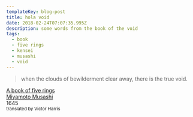 ```yaml
---
templateKey: blog-post
title: hola void
date: 2018-02-24T07:07:35.995Z
description: some words from the book of the void
tags:
  - book
  - five rings
  - kensei
  - musashi
  - void
---
```


> when the clouds of bewilderment clear away, there is the true void.

[A book of five rings](https://www.worldcat.org/title/book-of-five-rings/oclc/10109809)
<br />
[Miyamoto Musashi](https://en.wikipedia.org/wiki/Miyamoto_Musashi)
<br />
1645
<br />
<small>translated by Victor Harris</small>
